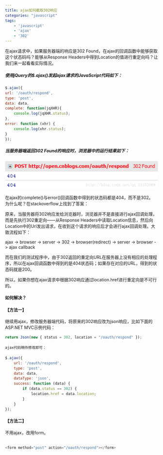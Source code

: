```yaml
---
title: ajax如何截取302响应
categories: "javascript"
tags: 
    - 'javascript'
    - 'ajax'
    - '302'
---
```

在ajax请求中，如果服务器端的响应是302 Found，在ajax的回调函数中能够获取这个状态码吗？能够从Response Headers中得到Location的值进行重定向吗？让我们来一起看看实际情况。

##### 使用jQuery的$.ajax()发起ajax请求的JavaScript代码如下：

``` javascript
$.ajax({
url: '/oauth/respond',
type: 'post',
data: data,
complete: function(jqXHR){
    console.log(jqXHR.status);
},
error: function (xhr) {
    console.log(xhr.status);
}
});
```
<!-- more -->

##### 当服务器端返回302 Found的响应时，浏览器中的运行结果如下：
![111](ajax/111.png)

在ajax的complete()与error()回调函数中得到的状态码都是404，而不是302。 
为什么呢？在stackoverflow上找到了答案：

原来，当服务器将302响应发给浏览器时，浏览器并不是直接进行ajax回调处理，而是先执行302重定向——从Response Headers中读取Location信息，然后向Location中的Url发出请求，在收到这个请求的响应后才会进行ajax回调处理。大致流程如下：

ajax -> browser -> server -> 302 -> browser(redirect) -> server -> browser -> ajax callback

而在我们的测试程序中，由于302返回的重定向URL在服务器上没有相应的处理程序，所以在ajax回调函数中得到的是404状态码；如果存在对应的URL，得到的状态码就是200。

所以，如果你想在ajax请求中根据302响应通过location.href进行重定向是不可行的。

#### 如何解决？

#### 【方法一】

继续用ajax，修改服务器端代码，将原来的302响应改为json响应，比如下面的ASP.NET MVC示例代码：

``` javascript
return Json(new { status = 302, location = "/oauth/respond" });

ajax代码稍作修改即可：

$.ajax({
    url: '/oauth/respond',
    type: 'post',
    data: data,
    dataType: 'json',
    success: function (data) {
        if (data.status == 302) {
            location.href = data.location;
        }
    }
}); 
```
#### 【方法二】

不用ajax，改用form。

``` javascript

<form method="post" action="/oauth/respond"></form>

```
